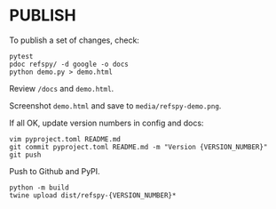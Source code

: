 # PUBLISH

To publish a set of changes, check: 

```
pytest
pdoc refspy/ -d google -o docs
python demo.py > demo.html
```

Review `/docs` and `demo.html`.

Screenshot `demo.html` and save to `media/refspy-demo.png`.

If all OK, update version numbers in config and docs:

```
vim pyproject.toml README.md
git commit pyproject.toml README.md -m "Version {VERSION_NUMBER}"
git push
```

Push to Github and PyPI.

```
python -m build
twine upload dist/refspy-{VERSION_NUMBER}*
```
